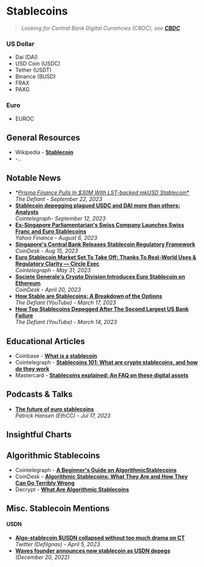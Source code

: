 # Stablecoins

> _Looking for Central Bank Digital Currencies (CBDC), see [**CBDC**](/Fundamental%20Education/CBDC.md)_

### US Dollar
- Dai (DAI)
- USD Coin (USDC) 
- Tether (USDT)
- Binance (BUSD)
- FRAX
- PAXG

### Euro
- EUROC

## General Resources
- Wikipedia - [**Stablecoin**](https://en.wikipedia.org/wiki/Stablecoin)
- -..

## Notable News

- *[*Prisma Finance Pulls In $30M With LST-backed mkUSD Stablecoin**](https://thedefiant.io/prisma-finance-pulls-in-usd30m-with-lst-backed-mkusd-stablecoin)
  <br/>_The Defiant - September 22, 2023_
- [**Stablecoin depegging plagued USDC and DAI more than others: Analysts**](https://cointelegraph.com/news/usdc-dai-depegged-more-than-usdt-sp-global-research)
  <br/>_Cointelegraph- September 12, 2023_
- [**Ex-Singapore Parliamentarian's Swiss Company Launches Swiss Franc and Euro Stablecoins**](https://sg.finance.yahoo.com/news/ex-singapore-parliamentarians-swiss-company-024500505.html)
  <br/>_Yahoo Finance - August 6, 2023_
- [**Singapore's Central Bank Releases Stablecoin Regulatory Framework**](https://www.coindesk.com/policy/2023/08/15/singapores-central-bank-releases-stablecoin-regulatory-framework/)
  <br/>_CoinDesk - Aug 15, 2023_
- [**Euro Stablecoin Market Set To Take Off: Thanks To Real-World Uses & Regulatory Clarity — Circle Exec**](https://cointelegraph.com/news/eu-officials-sign-markets-in-crypto-assets-framework-into-law)
  <br/>_Cointelegraph - May 31, 2023_
- [**Societe Generale's Crypto Division Introduces Euro Stablecoin on Ethereum**](https://www.coindesk.com/business/2023/04/20/societe-generales-crypto-division-introduces-euro-stablecoin-on-ethereum/)
  <br/>_CoinDesk - April 20, 2023_
- [**How Stable are Stablecoins: A Breakdown of the Options**](https://www.youtube.com/watch?v=aOsesTIaM-s)
  <br/>_The Defiant (YouTube) - March 17, 2023_
- [**How Top Stablecoins Depegged After The Second Largest US Bank Failure**](https://www.youtube.com/watch?v=3bzvrQPBuO4)
  <br/>_The Defiant (YouTube) - March 14, 2023_

## Educational Articles

- Coinbase - [**What is a stablecoin**](https://www.coinbase.com/learn/crypto-basics/what-is-a-stablecoin)
- Cointelegraph - [**Stablecoins 101: What are crypto stablecoins, and how do they work**](https://cointelegraph.com/learn/stablecoins-101-what-are-crypto-stablecoins-and-how-do-they-work)
- Mastercard - [**Stablecoins explained: An FAQ on these digital assets**](https://www.mastercard.com/news/perspectives/2022/stablecoin-crypto-explainer-faq/)

## Podcasts & Talks
- [**The future of euro stablecoins**](https://www.youtube.com/watch?v=WF__4bId9zU)
  <br/>_Patrick Hansen (EthCC) - Jul 17, 2023_

## Insightful Charts

## Algorithmic Stablecoins

- Cointelegraph - [**A Beginner's Guide on AlgorithmicStablecoins**](https://cointelegraph.com/learn/a-beginner-s-guide-on-algorithmic-stablecoins)
- CoinDesk - [**Algorithmic Stablecoins: What They Are and How They Can Go Terribly Wrong**](https://www.coindesk.com/learn/algorithmic-stablecoins-what-they-are-and-how-they-can-go-terribly-wrong/)
- Decrypt - [**What Are Algorithmic Stablecoins**](https://decrypt.co/resources/what-are-algorithmic-stablecoins)

## Misc. Stablecoin Mentions

#### USDN
- [**Algo-stablecoin $USDN collapsed without too much drama on CT**](https://twitter.com/DefiIgnas/status/1643447914294034434)
  <br/>_Twitter (DefiIgnas) - April 5, 2023_
- [**Waves founder announces new stablecoin as USDN depegs**](https://cointelegraph.com/news/waves-founder-announces-new-stablecoin-as-usdn-depegs) _(December 20, 2022)_
